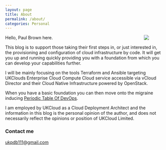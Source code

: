 ```yaml
---
layout: page
title: About
permalink: /about/
categories: Personal
---
```

Hello, Paul Brown here. <img align="right" src="https://raw.githubusercontent.com/ukpdb111/ukpdb111.github.io/master/images/profile3.jpg" hspace="40"> 

This blog is to support those taking their first steps in, or just interested in, the provisioning and configuration of cloud infrastructure by code. It will get you up and running quickly providing you with a foundation from which you can develop your capabilities further.

I will be mainly focusing on the tools Terraform and Ansible targeting UKClouds Enterprise Cloud Compute Cloud service accessible via vCloud Director and their Cloud Native Infrastructure powered by OpenStack.

When you have a basic foundation you can then move onto the migraine inducing [Periodic Table Of DevOps](https://xebialabs.com/periodic-table-of-devops-tools/).

I am employed by UKCloud as a Cloud Deployment Architect and the information in this blog is the personal opinion of the author, and does not necessarily reflect the opinions or position of UKCloud Limited. 

### Contact me

[ukpdb111@gmail.com](mailto:ukpdb111@gmail.com)
